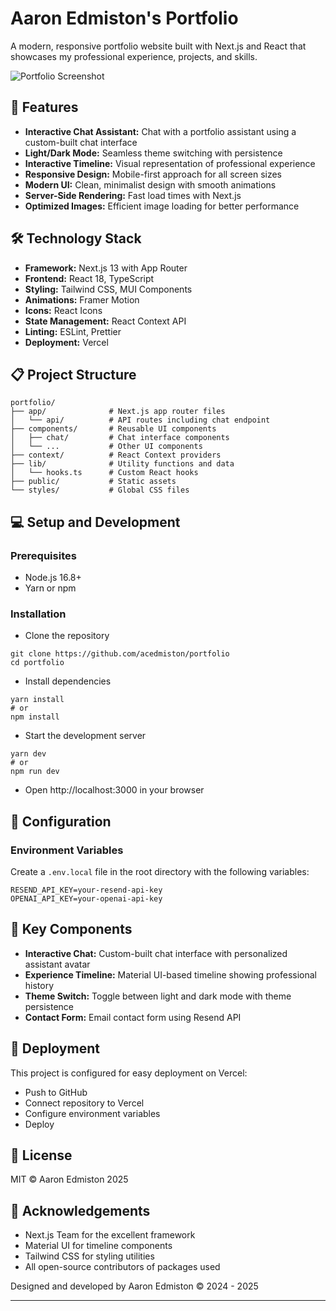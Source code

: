 # Aaron Edmiston's Portfolio

A modern, responsive portfolio website built with Next.js and React that showcases my professional experience, projects, and skills.

![Portfolio Screenshot](/PortfolioScreenshot.png)

## 🚀 Features

- **Interactive Chat Assistant:** Chat with a portfolio assistant using a custom-built chat interface
- **Light/Dark Mode:** Seamless theme switching with persistence
- **Interactive Timeline:** Visual representation of professional experience
- **Responsive Design:** Mobile-first approach for all screen sizes
- **Modern UI:** Clean, minimalist design with smooth animations
- **Server-Side Rendering:** Fast load times with Next.js
- **Optimized Images:** Efficient image loading for better performance

## 🛠️ Technology Stack

- **Framework:** Next.js 13 with App Router
- **Frontend:** React 18, TypeScript
- **Styling:** Tailwind CSS, MUI Components
- **Animations:** Framer Motion
- **Icons:** React Icons
- **State Management:** React Context API
- **Linting:** ESLint, Prettier
- **Deployment:** Vercel

## 📋 Project Structure

```
portfolio/
├── app/              # Next.js app router files
│   └── api/          # API routes including chat endpoint
├── components/       # Reusable UI components
│   ├── chat/         # Chat interface components
│   └── ...           # Other UI components
├── context/          # React Context providers
├── lib/              # Utility functions and data
│   └── hooks.ts      # Custom React hooks
├── public/           # Static assets
└── styles/           # Global CSS files
```

## 💻 Setup and Development

### Prerequisites

- Node.js 16.8+
- Yarn or npm

### Installation

- Clone the repository

```
git clone https://github.com/acedmiston/portfolio
cd portfolio
```

- Install dependencies

```
yarn install
# or
npm install
```

- Start the development server

```
yarn dev
# or
npm run dev
```

- Open http://localhost:3000 in your browser

## 🔧 Configuration

### Environment Variables

Create a `.env.local` file in the root directory with the following variables:

```
RESEND_API_KEY=your-resend-api-key
OPENAI_API_KEY=your-openai-api-key
```

## 📱 Key Components

- **Interactive Chat:** Custom-built chat interface with personalized assistant avatar
- **Experience Timeline:** Material UI-based timeline showing professional history
- **Theme Switch:** Toggle between light and dark mode with theme persistence
- **Contact Form:** Email contact form using Resend API

## 🚀 Deployment

This project is configured for easy deployment on Vercel:

- Push to GitHub
- Connect repository to Vercel
- Configure environment variables
- Deploy

## 📝 License

MIT © Aaron Edmiston 2025

## 🙏 Acknowledgements

- Next.js Team for the excellent framework
- Material UI for timeline components
- Tailwind CSS for styling utilities
- All open-source contributors of packages used

Designed and developed by Aaron Edmiston © 2024 - 2025

---
